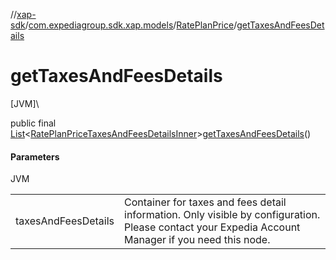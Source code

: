 //[xap-sdk](../../../index.md)/[com.expediagroup.sdk.xap.models](../index.md)/[RatePlanPrice](index.md)/[getTaxesAndFeesDetails](get-taxes-and-fees-details.md)

# getTaxesAndFeesDetails

[JVM]\

public final [List](https://docs.oracle.com/javase/8/docs/api/java/util/List.html)&lt;[RatePlanPriceTaxesAndFeesDetailsInner](../-rate-plan-price-taxes-and-fees-details-inner/index.md)&gt;[getTaxesAndFeesDetails](get-taxes-and-fees-details.md)()

#### Parameters

JVM

| | |
|---|---|
| taxesAndFeesDetails | Container for taxes and fees detail information. Only visible by configuration. Please contact your Expedia Account Manager if you need this node. |
